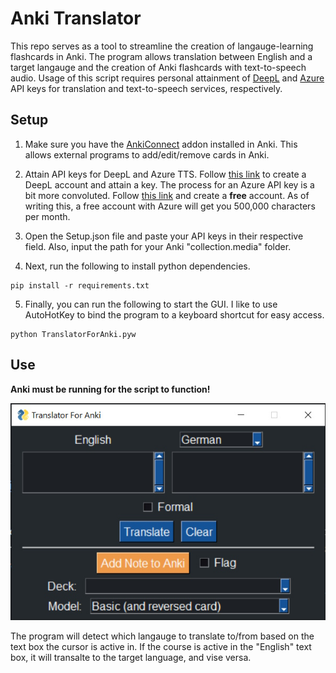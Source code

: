 # Anki Translator

This repo serves as a tool to streamline the creation of langauge-learning flashcards in Anki. The program allows translation between English and a target langauge and the creation of Anki flashcards with text-to-speech audio. Usage of this script requires personal attainment of [DeepL](https://www.deepl.com/pro-api?cta=header-pro-api) and [Azure](https://azure.microsoft.com/en-us/free/ai-services/#all-free-services) API keys for translation and text-to-speech services, respectively.


## Setup
1. Make sure you have the [AnkiConnect](https://ankiweb.net/shared/info/2055492159) addon installed in Anki. This allows external programs to add/edit/remove cards in Anki.

2. Attain API keys for DeepL and Azure TTS. Follow [this link](https://www.deepl.com/pro-api?cta=header-pro-api) to create a DeepL account and attain a key. The process for an Azure API key is a bit more convoluted. Follow [this link](https://azure.microsoft.com/en-us/free/ai-services/#all-free-services) and create a **free** account. As of writing this, a free account with Azure will get you 500,000 characters per month.

3. Open the Setup.json file and paste your API keys in their respective field. Also, input the path for your Anki "collection.media" folder.

4. Next, run the following to install python dependencies.
```
pip install -r requirements.txt
```

5. Finally, you can run the following to start the GUI. I like to use AutoHotKey to bind the program to a keyboard shortcut for easy access.
```
python TranslatorForAnki.pyw
```

## Use
**Anki must be running for the script to function!**

![GUI Screenshot](/screenshot.jpg "Screenshot")

The program will detect which langauge to translate to/from based on the text box the cursor is active in. If the course is active in the "English" text box, it will transalte to the target language, and vise versa.